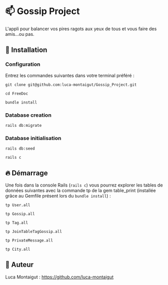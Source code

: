 # 📫 Gossip Project

L'appli pour balancer vos pires ragots aux yeux de tous et vous faire des amis...ou pas.

## :wrench: Installation 

### Configuration
Entrez les commandes suivantes dans votre terminal préféré :

`git clone git@github.com:luca-montaigut/Gossip_Project.git`

`cd FreeDoc`

`bundle install`

### Database creation

`rails db:migrate`

### Database initialisation

`rails db:seed`

`rails c`


## 🔥 Démarrage

Une fois dans la console Rails (`rails c`) vous pourrez explorer les tables de données suivantes avec la commande tp de la gem table_print (installée grâce au Gemfile présent lors du `bundle install`) :

`tp User.all`

`tp Gossip.all`

`tp Tag.all`

`tp JoinTableTagGossip.all`

`tp PrivateMessage.all`

`tp City.all`

## 🐰 Auteur
Luca Montaigut : https://github.com/luca-montaigut

